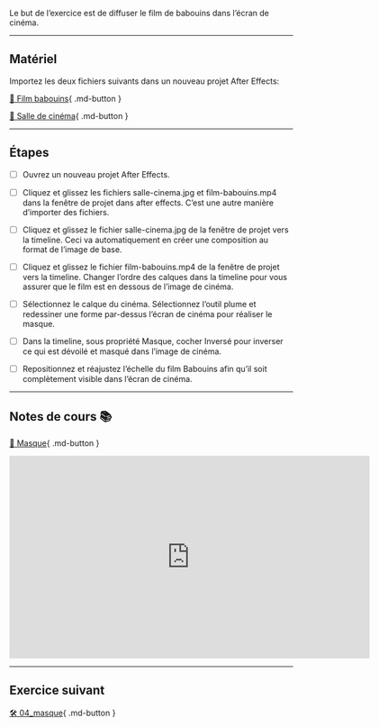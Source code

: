 Le but de l’exercice est de diffuser le film de babouins dans l’écran de cinéma.   

***  


## Matériel
Importez les deux fichiers suivants dans un nouveau projet After Effects:   

[📁 Film babouins](https://cmontmorency365.sharepoint.com/:v:/s/TIM-582214-Animation2d77/ERvyKx9xbeZBkCSkA-xCDVgBmz7Qx2y2PuZW1A0n2Z_7Vw?e=xdILtv){ .md-button }   <br>

[📁 Salle de cinéma](https://cmontmorency365.sharepoint.com/:i:/s/TIM-582214-Animation2d77/EbzBWKa56mtKnPEQwpOU94sBZlcaABWtU5FSPqQz1su0ug?e=IliDzL){ .md-button }   <br>

***  


## Étapes

- [ ] Ouvrez un nouveau projet After Effects.
- [ ] Cliquez et glissez les fichiers salle-cinema.jpg et film-babouins.mp4 dans la fenêtre de projet dans after effects. C’est une autre manière d’importer des fichiers.
- [ ] Cliquez et glissez le fichier salle-cinema.jpg de la fenêtre de projet vers la timeline. Ceci va automatiquement en créer une composition au format de l’image de base.
- [ ] Cliquez et glissez le fichier film-babouins.mp4 de la fenêtre de projet vers la timeline. Changer l’ordre des calques dans la timeline pour vous assurer que le film est en dessous de l’image de cinéma.
- [ ] Sélectionnez le calque du cinéma. Sélectionnez l’outil plume et redessiner une forme par-dessus l’écran de cinéma pour réaliser le masque.
- [ ] Dans la timeline, sous propriété Masque, cocher Inversé pour inverser ce qui est dévoilé et masqué dans l’image de cinéma.
- [ ] Repositionnez et réajustez l’échelle du film Babouins afin qu’il soit complètement visible dans l’écran de cinéma.


***  


## Notes de cours 📚

[📁 Masque](https://cmontmorency365.sharepoint.com/:v:/s/TIM-582214-Animation2d77/EYyhwkByNIdBlxmqi1SU_WwBWgllOZVpAFtPxtrccaIGsg?e=vsgK6D){ .md-button }   <br>   

<iframe src="https://cmontmorency365.sharepoint.com/sites/TIM-582214-Animation2d77/_layouts/15/embed.aspx?UniqueId=40c2a18c-3472-4187-9719-aa8b5494fd6c&embed=%7B%22ust%22%3Atrue%2C%22hv%22%3A%22CopyEmbedCode%22%7D&referrer=StreamWebApp&referrerScenario=EmbedDialog.Create" width="640" height="360" frameborder="0" scrolling="no" allowfullscreen title="01_masque.mov"></iframe>

***  
## Exercice suivant
[🛠️ 04_masque](04_masque){ .md-button }   <br>
 
